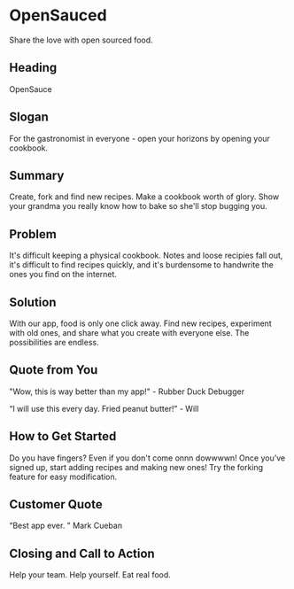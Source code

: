 # OpenSauced
Share the love with open sourced food.


## Heading ##
OpenSauce


## Slogan ##
For the gastronomist in everyone - open your horizons by opening your cookbook.


## Summary ##
Create, fork and find new recipes. Make a cookbook worth of glory. Show your grandma you really know how to bake so she'll stop
bugging you. 


## Problem #
It's difficult keeping a physical cookbook. Notes and loose recipies fall out, it's difficult to find recipes quickly, and it's burdensome to handwrite the ones you find on the internet.


## Solution ##
With our app, food is only one click away. Find new recipes, experiment with old ones, and share what you create with everyone else. The possibilities are endless.


## Quote from You ##
"Wow, this is way better than my app!" - Rubber Duck Debugger

“I will use this every day. Fried peanut butter!” - Will


## How to Get Started ##
Do you have fingers? Even if you don't come onnn dowwwwn! Once you’ve signed up, start adding recipes and making new ones! Try the forking feature for easy modification.


## Customer Quote ##
“Best app ever. " Mark Cueban


## Closing and Call to Action ##
Help your team.  Help yourself.  Eat real food.


